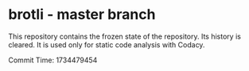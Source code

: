 # brotli - master branch

This repository contains the frozen state of the repository.
Its history is cleared. It is used only for static code
analysis with Codacy.

Commit Time: 1734479454